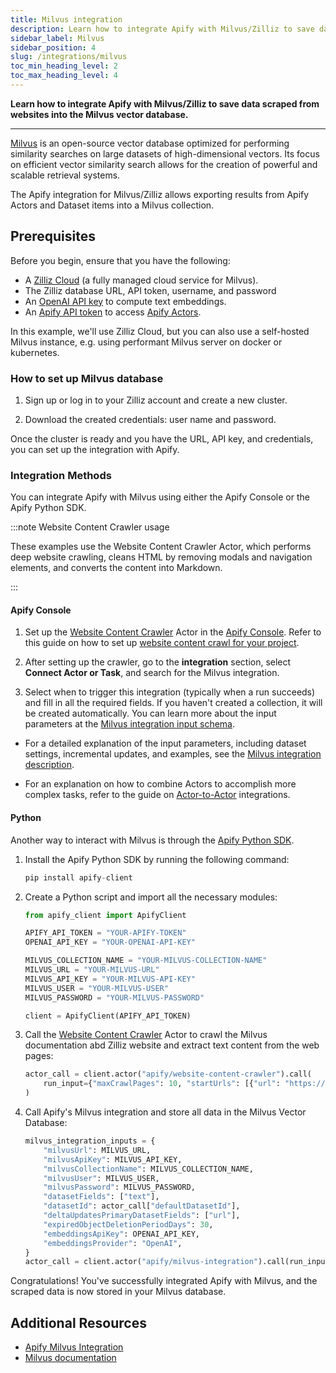 ```yaml
---
title: Milvus integration
description: Learn how to integrate Apify with Milvus/Zilliz to save data scraped from the websites into the Milvus vector database.
sidebar_label: Milvus
sidebar_position: 4
slug: /integrations/milvus
toc_min_heading_level: 2
toc_max_heading_level: 4
---
```


**Learn how to integrate Apify with Milvus/Zilliz to save data scraped from websites into the Milvus vector database.**

---

[Milvus](https://milvus.io/) is an open-source vector database optimized for performing similarity searches on large datasets of high-dimensional vectors.
Its focus on efficient vector similarity search allows for the creation of powerful and scalable retrieval systems.

The Apify integration for Milvus/Zilliz allows exporting results from Apify Actors and Dataset items into a Milvus collection.

## Prerequisites

Before you begin, ensure that you have the following:

- A [Zilliz Cloud](https://cloud.zilliz.com) (a fully managed cloud service for Milvus).
- The Zilliz database URL, API token, username, and password
- An [OpenAI API key](https://openai.com/index/openai-api/) to compute text embeddings.
- An [Apify API token](https://docs.apify.com/platform/integrations/api#api-token) to access [Apify Actors](https://apify.com/store).


In this example, we'll use Zilliz Cloud, but you can also use a self-hosted Milvus instance, e.g. using performant Milvus server on docker or kubernetes.

### How to set up Milvus database

1. Sign up or log in to your Zilliz account and create a new cluster.

1. Download the created credentials: user name and password.

Once the cluster is ready and you have the URL, API key, and credentials, you can set up the integration with Apify.


### Integration Methods

You can integrate Apify with Milvus using either the Apify Console or the Apify Python SDK.

:::note Website Content Crawler usage

These examples use the Website Content Crawler Actor, which performs deep website crawling, cleans HTML by removing modals and navigation elements, and converts the content into Markdown.

:::

#### Apify Console

1. Set up the [Website Content Crawler](https://apify.com/apify/website-content-crawler) Actor in the [Apify Console](https://console.apify.com). Refer to this guide on how to set up [website content crawl for your project](https://blog.apify.com/talk-to-your-website-with-large-language-models/).

1. After setting up the crawler, go to the **integration** section, select **Connect Actor or Task**, and search for the Milvus integration.

1. Select when to trigger this integration (typically when a run succeeds) and fill in all the required fields. If you haven't created a collection, it will be created automatically. You can learn more about the input parameters at the [Milvus integration input schema](https://apify.com/apify/milvus-integration/input-schema).

- For a detailed explanation of the input parameters, including dataset settings, incremental updates, and examples, see the [Milvus integration description](https://apify.com/apify/milvus-integration).

- For an explanation on how to combine Actors to accomplish more complex tasks, refer to the guide on [Actor-to-Actor](https://blog.apify.com/connecting-scrapers-apify-integration/) integrations.

#### Python

Another way to interact with Milvus is through the [Apify Python SDK](https://docs.apify.com/sdk/python/).

1. Install the Apify Python SDK by running the following command:

    ```py
    pip install apify-client
    ```

1. Create a Python script and import all the necessary modules:

    ```python
    from apify_client import ApifyClient

    APIFY_API_TOKEN = "YOUR-APIFY-TOKEN"
    OPENAI_API_KEY = "YOUR-OPENAI-API-KEY"

    MILVUS_COLLECTION_NAME = "YOUR-MILVUS-COLLECTION-NAME"
    MILVUS_URL = "YOUR-MILVUS-URL"
    MILVUS_API_KEY = "YOUR-MILVUS-API-KEY"
    MILVUS_USER = "YOUR-MILVUS-USER"
    MILVUS_PASSWORD = "YOUR-MILVUS-PASSWORD"

    client = ApifyClient(APIFY_API_TOKEN)
    ```

1. Call the [Website Content Crawler](https://apify.com/apify/website-content-crawler) Actor to crawl the Milvus documentation abd Zilliz website and extract text content from the web pages:

    ```python
    actor_call = client.actor("apify/website-content-crawler").call(
        run_input={"maxCrawlPages": 10, "startUrls": [{"url": "https://milvus.io/"}, {"url": "https://zilliz.com/"}]}
    )
    ```

1. Call Apify's Milvus integration and store all data in the Milvus Vector Database:

    ```python
    milvus_integration_inputs = {
        "milvusUrl": MILVUS_URL,
        "milvusApiKey": MILVUS_API_KEY,
        "milvusCollectionName": MILVUS_COLLECTION_NAME,
        "milvusUser": MILVUS_USER,
        "milvusPassword": MILVUS_PASSWORD,
        "datasetFields": ["text"],
        "datasetId": actor_call["defaultDatasetId"],
        "deltaUpdatesPrimaryDatasetFields": ["url"],
        "expiredObjectDeletionPeriodDays": 30,
        "embeddingsApiKey": OPENAI_API_KEY,
        "embeddingsProvider": "OpenAI",
    }
    actor_call = client.actor("apify/milvus-integration").call(run_input=milvus_integration_inputs)

    ```

Congratulations! You've successfully integrated Apify with Milvus, and the scraped data is now stored in your Milvus database.

## Additional Resources

- [Apify Milvus Integration](https://apify.com/apify/milvus-integration)
- [Milvus documentation](https://milvus.io/docs)

